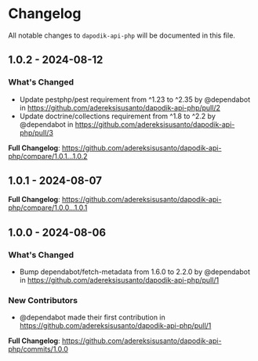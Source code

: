 # Changelog

All notable changes to `dapodik-api-php` will be documented in this file.

## 1.0.2 - 2024-08-12

### What's Changed

* Update pestphp/pest requirement from ^1.23 to ^2.35 by @dependabot in https://github.com/adereksisusanto/dapodik-api-php/pull/2
* Update doctrine/collections requirement from ^1.8 to ^2.2 by @dependabot in https://github.com/adereksisusanto/dapodik-api-php/pull/3

**Full Changelog**: https://github.com/adereksisusanto/dapodik-api-php/compare/1.0.1...1.0.2

## 1.0.1 - 2024-08-07

**Full Changelog**: https://github.com/adereksisusanto/dapodik-api-php/compare/1.0.0...1.0.1

## 1.0.0 - 2024-08-06

### What's Changed

* Bump dependabot/fetch-metadata from 1.6.0 to 2.2.0 by @dependabot in https://github.com/adereksisusanto/dapodik-api-php/pull/1

### New Contributors

* @dependabot made their first contribution in https://github.com/adereksisusanto/dapodik-api-php/pull/1

**Full Changelog**: https://github.com/adereksisusanto/dapodik-api-php/commits/1.0.0
